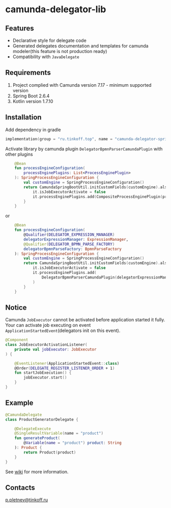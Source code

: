 # camunda-delegator-lib

## Features
* Declarative style for delegate code
* Generated delegates documentation and templates for camunda modeler(this feature is not production ready)
* Compatibility with `JavaDelegate`

## Requirements

1. Project complied with Camunda version 7.17 - minimum supported version
2. Spring Boot 2.6.4
3. Kotlin version 1.7.10

## Installation

Add dependency in gradle
```kotlin
implementation(group = "ru.tinkoff.top", name = "camunda-delegator-spring-boot-starter", version = "version")
```

Activate library by camunda plugin `DelegatorBpmnParserCamundaPlugin` with other plugins

```kotlin
    @Bean
    fun processEngineConfiguration(
        processEnginePlugins: List<ProcessEnginePlugin>
    ): SpringProcessEngineConfiguration {
        val customEngine = SpringProcessEngineConfiguration()
        return CamundaSpringBootUtil.initCustomFields(customEngine).also {
            it.isJobExecutorActivate = false
            it.processEnginePlugins.add(CompositeProcessEnginePlugin(processEnginePlugins))
        }
    }
```

or

```kotlin
    @Bean
    fun processEngineConfiguration(
        @Qualifier(DELEGATOR_EXPRESSION_MANAGER)
        delegatorExpressionManager: ExpressionManager,
        @Qualifier(DELEGATOR_BPMN_PARSE_FACTORY)
        delegatorBpmnParseFactory: BpmnParseFactory
    ): SpringProcessEngineConfiguration {
        val customEngine = SpringProcessEngineConfiguration()
        return CamundaSpringBootUtil.initCustomFields(customEngine).also {
            it.isJobExecutorActivate = false
            it.processEnginePlugins.add(
                DelegatorBpmnParserCamundaPlugin(delegatorExpressionManager, delegatorBpmnParseFactory)
            )
        }
    }
```

## Notice

Camunda `JobExecutor` cannot be activated before application started it fully. 
Your can activate job executing on event `ApplicationStartedEvent`(delegators init on this event).

```kotlin
@Component
class JobExecutorActivationListener(
    private val jobExecutor: JobExecutor
) {

    @EventListener(ApplicationStartedEvent::class)
    @Order(DELEGATE_REGISTER_LISTENER_ORDER + 1)
    fun startJobExecution() {
        jobExecutor.start()
    }
}
```

## Example

```kotlin
@CamundaDelegate
class ProductGeneratorDelegate {

    @DelegateExecute
    @SingleResultVariable(name = "product")
    fun generateProduct(
        @Variable(name = "product") product: String
    ): Product {
        return Product(product)
    }
}
```

See [wiki](https://github.com/TinkoffCreditSystems/camunda-delegator-lib/wiki/How-to-write-delegates) for more information.

## Contacts
p.pletnev@tinkoff.ru 
